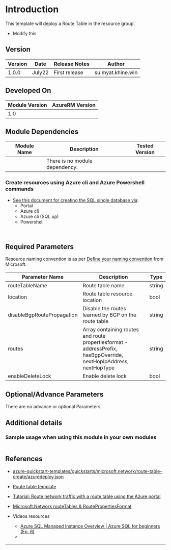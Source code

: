 # Introduction 
This template will deploy a Route Table in the resource group. 

- Modify this

## Version
| Version | Date | Release Notes | Author |
|---|---|---|---|
| 1.0.0 | July22 | First release | su.myat.khine.win |

## Developed On
| Module Version | AzureRM Version |
|---|---|
| 1.0 | |

## Module Dependencies

| Module Name | Description | Tested Version | 
|---|---|---|
||There is no module dependency.||

### Create resources using Azure cli and Azure Powershell commands 
- [See this document for creating the SQL single database via](https://docs.microsoft.com/en-us/azure/azure-sql/database/single-database-create-quickstart?view=azuresql&tabs=azure-powershell):
    - Portal
    - Azure cli
    - Azure cli (SQL up)
    - Powershell 
    ```


## Required Parameters

Resource naming convention is as per [Define your naming convention](https://docs.microsoft.com/en-us/azure/cloud-adoption-framework/ready/azure-best-practices/resource-naming#example-names-for-common-azure-resource-types) from Microsoft.

| Parameter Name | Description |  Type | 
|---|---|---|
| routeTableName | Route table name |  string |
| location | Route table resource location |  bool |
| disableBgpRoutePropagation | Disable the routes learned by BGP on the route table |  string |
| routes | Array containing routes and route propertiesformat - addressPrefix, hasBgpOverride, nextHopIpAddress, nextHopType|  string |
| enableDeleteLock | Enable delete lock |  bool |


## Optional/Advance Parameters

There are no advance or optional Parameters.


## Additional details
### Sample usage when using this module in your own modules

```

```

## References

- [azure-quickstart-templates/quickstarts/microsoft.network/route-table-create/azuredeploy.json](https://github.com/Azure/azure-quickstart-templates/blob/master/quickstarts/microsoft.network/route-table-create/azuredeploy.json)
- [Route table template](https://github.com/dylom/AzureARMTemplate/blob/e27858bc880531f7a22d80fb9dda9d5666970c5f/quickstarts/microsoft.network/route-table-create/azuredeploy.json)

- [Tutorial: Route network traffic with a route table using the Azure portal](https://docs.microsoft.com/en-us/azure/virtual-network/tutorial-create-route-table-portal)
- [Microsoft.Network routeTables & RoutePropertiesFormat](https://docs.microsoft.com/en-us/azure/templates/microsoft.network/routetables?tabs=bicep)

- Videos resources
    - [Azure SQL Managed Instance Overview | Azure SQL for beginners (Ep. 6)](https://www.youtube.com/watch?v=VM0eiOmE35I&list=PLlrxD0HtieHi5c9-i_Dnxw9vxBY-TqaeN&index=6)
    - []()
---
